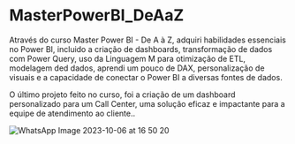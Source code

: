 # MasterPowerBI_DeAaZ
Através do curso Master Power BI - De A à Z, adquiri habilidades essenciais no Power BI, incluido a criação de dashboards, transformação de dados com Power Query, uso da Linguagem M para otimização de ETL, modelagem ded dados, aprendi um pouco de DAX, personalização de visuais e a capacidade de conectar o Power BI a diversas fontes de dados.


O último projeto feito no curso, foi a criação de um dashboard personalizado para um Call Center, uma solução eficaz e impactante para a equipe de atendimento ao cliente..

![WhatsApp Image 2023-10-06 at 16 50 20](https://github.com/JessicaPortilio/MasterPowerBI_DeAaZ/assets/47065396/f564b6cd-a7e2-4e64-b182-3cee03d9b220)
